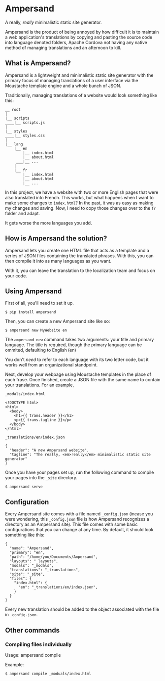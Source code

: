 # Ampersand
A really, *really* minimalistic static site generator.

Ampersand is the product of being annoyed by how difficult it is to maintain
a web application's translations by copying and pasting the source code into
language denoted folders, Apache Cordova not having any native method of
managing translations and an afternoon to kill.

## What is Ampersand?

Ampersand is a lightweight and minimalistic static site generator with the
primary focus of managing translations of a user interface via the Moustache
template engine and a whole bunch of JSON.

Traditionally, managing translations of a website would look something like
this:

```
__ root
|
|__ scripts
____|__ scripts.js
|
|__ styles
____|__ styles.css
|
|__ lang
    |__ en
        |__ index.html
        |__ about.html
     ___|__ ...
    |
    |__ fr
        |__ index.html
        |__ about.html
        |__ ...

```

In this project, we have a website with two or more English pages that were
also translated into French. This works, but what happens when I want to make
some changes to `index.html`? In the past, it was as easy as making my changes
and saving. Now, I need to copy those changes over to the `fr` folder and
adapt.

It gets worse the more languages you add.

## How is Ampersand the solution?

Ampersand lets you create one HTML file that acts as a template and a series
of JSON files containing the translated phrases. With this, you can then compile
it into as many languages as you want.

With it, you can leave the translation to the localization team and focus on
your code.

## Using Ampersand

First of all, you'll need to set it up.

```
$ pip install ampersand
```

Then, you can create a new Ampersand site like so:

```
$ ampersand new MyWebsite en
```

The `ampersand new` command takes two arguments: your title and primary
language. The title is required, though the primary language can be ommited,
defaulting to English (en)

You don't *need* to refer to each language with its two letter code, but it
works well from an organizational standpoint.

Next, develop your webpage using Moustache templates in the place of each frase.
Once finished, create a JSON file with the same name to contain your
translations. For an example,

`_modals/index.html`
```
<!DOCTYPE html>
<html>
  <body>
    <h1>{{ trans.header }}</h1>
    <p>{{ trans.tagline }}</p>
  </body>
</html>
```

`_translations/en/index.json`
```
{
  "header": "A new Ampersand website",
  "tagline": "The really, <em>really</em> minimalistic static site generator"
}
```

Once you have your pages set up, run the following command to compile your pages
into the `_site` directory.

```
$ ampersand serve
```

## Configuration

Every Ampersand site comes with a file named `_config.json` (incase you were
wondering, this `_config.json` file is how Ampersand recognizes a directory
as an Ampersand site). This file comes with some basic configurations that you
can change at any time. By default, it should look something like this:

```
{
  "name": "Ampersand",
  "primary": "en",
  "path": "/home/you/Documents/Ampersand",
  "layouts": "_layouts",
  "modals": "_modals",
  "translations": "_translations",
  "site": "_site",
  "files": {
    "index.html": {
      "en": "_translations/en/index.json",
    }
  }
}

```

Every new translation should be added to the object associated with the file
in `_config.json`.

## Other commands

### Compiling files individually

Usage: ampersand compile <filename>

Example:
```
$ ampersand compile _moduals/index.html
```
